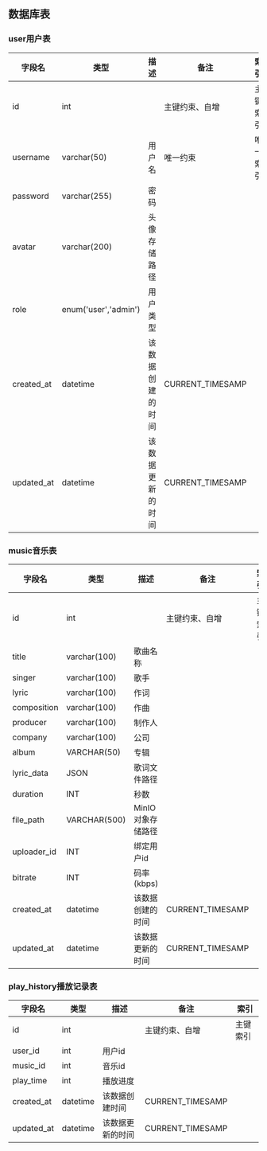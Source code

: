 

## 数据库表

### user用户表

| 字段名     | 类型                 | 描述             | 备注             | 索引     |
| ---------- | -------------------- | ---------------- | ---------------- | -------- |
| id         | int                  |                  | 主键约束、自增   | 主键索引 |
| username   | varchar(50)          | 用户名           | 唯一约束         | 唯一索引 |
| password   | varchar(255)         | 密码             |                  |          |
| avatar     | varchar(200)         | 头像存储路径     |                  |          |
| role       | enum('user','admin') | 用户类型         |                  |          |
| created_at | datetime             | 该数据创建的时间 | CURRENT_TIMESAMP |          |
| updated_at | datetime             | 该数据更新的时间 | CURRENT_TIMESAMP |          |



### music音乐表

| 字段名      | 类型         | 描述              | 备注             | 索引     |
| ----------- | ------------ | ----------------- | ---------------- | -------- |
| id          | int          |                   | 主键约束、自增   | 主键索引 |
| title       | varchar(100) | 歌曲名称          |                  |          |
| singer      | varchar(100) | 歌手              |                  |          |
| lyric       | varchar(100) | 作词              |                  |          |
| composition | varchar(100) | 作曲              |                  |          |
| producer    | varchar(100) | 制作人            |                  |          |
| company     | varchar(100) | 公司              |                  |          |
| album       | VARCHAR(50)  | 专辑              |                  |          |
| lyric_data  | JSON         | 歌词文件路径      |                  |          |
| duration    | INT          | 秒数              |                  |          |
| file_path   | VARCHAR(500) | MinIO对象存储路径 |                  |          |
| uploader_id | INT          | 绑定用户id        |                  |          |
| bitrate     | INT          | 码率(kbps)        |                  |          |
| created_at  | datetime     | 该数据创建的时间  | CURRENT_TIMESAMP |          |
| updated_at  | datetime     | 该数据更新的时间  | CURRENT_TIMESAMP |          |



### play_history播放记录表

| 字段名     | 类型     | 描述             | 备注             | 索引     |
| ---------- | -------- | ---------------- | ---------------- | -------- |
| id         | int      |                  | 主键约束、自增   | 主键索引 |
| user_id    | int      | 用户id           |                  |          |
| music_id   | int      | 音乐id           |                  |          |
| play_time  | int      | 播放进度         |                  |          |
| created_at | datetime | 该数据创建时间   | CURRENT_TIMESAMP |          |
| updated_at | datetime | 该数据更新的时间 | CURRENT_TIMESAMP |          |

